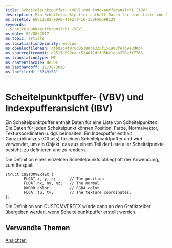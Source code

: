 ```yaml
---
title: Scheitelpunktpuffer- (VBV) und Indexpufferansicht (IBV)
description: Ein Scheitelpunktpuffer enthält Daten für eine Liste von Scheitelpunkten.
ms.assetid: 695115D2-9DA0-41F2-9416-33BFAB698129
keywords:
- Scheitelpunktpufferansicht (VBV)
ms.date: 02/08/2017
ms.topic: article
ms.localizationpriority: medium
ms.openlocfilehash: cfb92c4f876d85388ce325f151408fe7b9e8d8b4
ms.sourcegitcommit: d2517e522cacc5240f7dffd5bc1eaa278e3f7768
ms.translationtype: MT
ms.contentlocale: de-DE
ms.lasthandoff: 11/30/2018
ms.locfileid: "8349158"
---
```

# <a name="vertex-buffer-view-vbv-and-index-buffer-view-ibv"></a>Scheitelpunktpuffer- (VBV) und Indexpufferansicht (IBV)


Ein Scheitelpunktpuffer enthält Daten für eine Liste von Scheitelpunkten. Die Daten für jeden Scheitelpunkt können Position, Farbe, Normalvektor, Texturkoordinaten u. dgl. beinhalten. Ein Indexpuffer enthält Ganzzahlindizes (Offsets) für einen Scheitelpunktpuffer und wird verwendet, um ein Objekt, das aus einem Teil der Liste aller Scheitelpunkte besteht, zu definieren und zu rendern.

Die Definition eines einzelnen Scheitelpunkts obliegt oft der Anwendung, zum Beispiel:

``` syntax
struct CUSTOMVERTEX { 
        FLOAT x, y, z;      // The position
        FLOAT nx, ny, nz;   // The normal
        DWORD color;        // RGBA color
        FLOAT tu, tv;       // The texture coordinates. 
}; 
```

Die Definition von CUSTOMVERTEX würde dann an den Grafiktreiber übergeben werden, wenn Scheitelpunktpuffer erstellt werden.

## <a name="span-idrelated-topicsspanrelated-topics"></a><span id="related-topics"></span>Verwandte Themen


[Ansichten](views.md)

 

 




